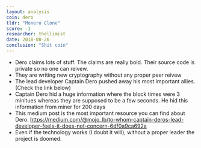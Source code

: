 ```yaml
---
layout: analysis
coin: dero
tldr: "Monero Clone"
score: -1
researcher: thellimist
date: 2018-08-26
conclusion: "Shit coin"
---
```


- Dero claims lots of stuff. The claims are really bold. Their source code is private so no one can reivew. 
- They are writing new cryptography without any proper peer reivew
- The lead developer Captain Dero pushed away his most important allies. (Check the link below)
- Captain Dero hid a huge information where the block times were 3 minitues whereas they are supposed to be a few seconds. He hid this information from miner for 200 days
- This medium post is the most important resource you can find about Dero. https://medium.com/@mojo_lb/to-whom-captain-deros-lead-developer-feels-it-does-not-concern-6df0a9ca692a
- Even if the technology works (I doubt it will), without a proper leader the project is doomed.

